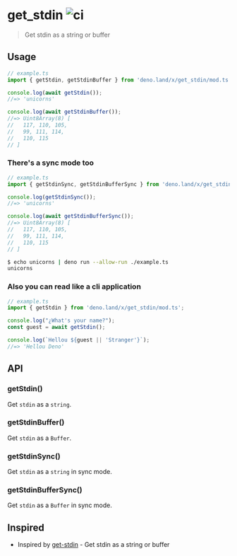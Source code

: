 # get_stdin ![ci](https://github.com/rjoydip/get_stdin/workflows/ci/badge.svg)

> Get stdin as a string or buffer

## Usage

```js
// example.ts
import { getStdin, getStdinBuffer } from 'deno.land/x/get_stdin/mod.ts';

console.log(await getStdin());
//=> 'unicorns'

console.log(await getStdinBuffer());
//=> Uint8Array(8) [
//   117, 110, 105,
//   99, 111, 114,
//   110, 115
// ]
```

### There's a sync mode too

```js
// example.ts
import { getStdinSync, getStdinBufferSync } from 'deno.land/x/get_stdin/mod.ts';

console.log(getStdinSync());
//=> 'unicorns'

console.log(await getStdinBufferSync());
//=> Uint8Array(8) [
//   117, 110, 105,
//   99, 111, 114,
//   110, 115
// ]
```

```sh
$ echo unicorns | deno run --allow-run ./example.ts
unicorns
```

### Also you can read like a cli application

```js
// example.ts
import { getStdin } from 'deno.land/x/get_stdin/mod.ts';

console.log("¿What's your name?");
const guest = await getStdin();

console.log(`Hellou ${guest || 'Stranger'}`);
//=> 'Hellou Deno'
```

## API

### getStdin()

Get `stdin` as a `string`.

### getStdinBuffer()

Get `stdin` as a `Buffer`.

### getStdinSync()

Get `stdin` as a `string` in sync mode.

### getStdinBufferSync()

Get `stdin` as a `Buffer` in sync mode.

## Inspired

- Inspired by [get-stdin](https://github.com/sindresorhus/get-stdin) - Get stdin as a string or buffer
